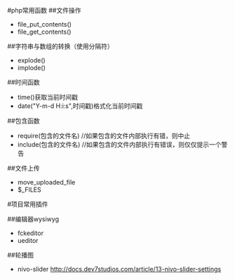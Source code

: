 #php常用函数
##文件操作

* file_put_contents()
* file_get_contents()

##字符串与数组的转换（使用分隔符）
* explode()
* implode()

##时间函数
* time()获取当前时间戳
* date("Y-m-d H:i:s",时间戳)格式化当前时间戳

##包含函数
* require(包含的文件名) //如果包含的文件内部执行有错，则中止
* include(包含的文件名) //如果包含的文件内部执行有错误，则仅仅提示一个警告

##文件上传
* move_uploaded_file
* $_FILES


#项目常用插件

##编辑器wysiwyg
* fckeditor
* ueditor


##轮播图
* nivo-slider
http://docs.dev7studios.com/article/13-nivo-slider-settings



